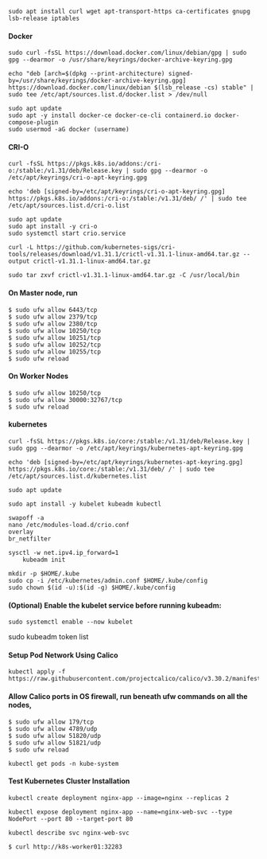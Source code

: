 ```
sudo apt install curl wget apt-transport-https ca-certificates gnupg lsb-release iptables
```
#### Docker
```
sudo curl -fsSL https://download.docker.com/linux/debian/gpg | sudo gpg --dearmor -o /usr/share/keyrings/docker-archive-keyring.gpg
```
```
echo "deb [arch=$(dpkg --print-architecture) signed-by=/usr/share/keyrings/docker-archive-keyring.gpg] https://download.docker.com/linux/debian $(lsb_release -cs) stable" | sudo tee /etc/apt/sources.list.d/docker.list > /dev/null
```
```
sudo apt update
sudo apt -y install docker-ce docker-ce-cli containerd.io docker-compose-plugin
sudo usermod -aG docker (username)
```

#### CRI-O
```
curl -fsSL https://pkgs.k8s.io/addons:/cri-o:/stable:/v1.31/deb/Release.key | sudo gpg --dearmor -o /etc/apt/keyrings/cri-o-apt-keyring.gpg
```
```
echo 'deb [signed-by=/etc/apt/keyrings/cri-o-apt-keyring.gpg] https://pkgs.k8s.io/addons:/cri-o:/stable:/v1.31/deb/ /' | sudo tee /etc/apt/sources.list.d/cri-o.list
```
```
sudo apt update
sudo apt install -y cri-o
sudo systemctl start crio.service
```
```
curl -L https://github.com/kubernetes-sigs/cri-tools/releases/download/v1.31.1/crictl-v1.31.1-linux-amd64.tar.gz --output crictl-v1.31.1-linux-amd64.tar.gz
```
```
sudo tar zxvf crictl-v1.31.1-linux-amd64.tar.gz -C /usr/local/bin
```

#### On Master node, run
```
$ sudo ufw allow 6443/tcp
$ sudo ufw allow 2379/tcp
$ sudo ufw allow 2380/tcp
$ sudo ufw allow 10250/tcp
$ sudo ufw allow 10251/tcp
$ sudo ufw allow 10252/tcp
$ sudo ufw allow 10255/tcp
$ sudo ufw reload
```
#### On Worker Nodes
```
$ sudo ufw allow 10250/tcp
$ sudo ufw allow 30000:32767/tcp
$ sudo ufw reload
```
#### kubernetes
```
curl -fsSL https://pkgs.k8s.io/core:/stable:/v1.31/deb/Release.key | sudo gpg --dearmor -o /etc/apt/keyrings/kubernetes-apt-keyring.gpg
```
```
echo 'deb [signed-by=/etc/apt/keyrings/kubernetes-apt-keyring.gpg] https://pkgs.k8s.io/core:/stable:/v1.31/deb/ /' | sudo tee /etc/apt/sources.list.d/kubernetes.list
```
```
sudo apt update
```
```
sudo apt install -y kubelet kubeadm kubectl
```
```
swapoff -a
nano /etc/modules-load.d/crio.conf 
overlay
br_netfilter
```
```
sysctl -w net.ipv4.ip_forward=1
    kubeadm init
```
```
mkdir -p $HOME/.kube
sudo cp -i /etc/kubernetes/admin.conf $HOME/.kube/config
sudo chown $(id -u):$(id -g) $HOME/.kube/config
```

#### (Optional) Enable the kubelet service before running kubeadm:
```
sudo systemctl enable --now kubelet
```
sudo kubeadm token list

#### Setup Pod Network Using Calico
```
kubectl apply -f https://raw.githubusercontent.com/projectcalico/calico/v3.30.2/manifests/calico.yaml
```

#### Allow Calico ports in OS firewall, run beneath ufw commands on all the nodes,
```
$ sudo ufw allow 179/tcp
$ sudo ufw allow 4789/udp
$ sudo ufw allow 51820/udp
$ sudo ufw allow 51821/udp
$ sudo ufw reload
```
```
kubectl get pods -n kube-system
```

#### Test Kubernetes Cluster Installation
```
kubectl create deployment nginx-app --image=nginx --replicas 2
```
```
kubectl expose deployment nginx-app --name=nginx-web-svc --type NodePort --port 80 --target-port 80
```
```
kubectl describe svc nginx-web-svc
```
```
$ curl http://k8s-worker01:32283
```

